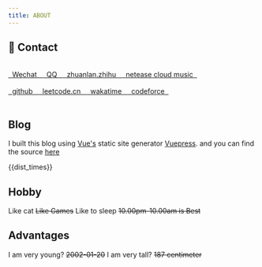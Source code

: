 ```yaml
---
title: ABOUT
---
```


## 📌 Contact 

</br>

<span class="contact">
<a href="https://pic4.zhimg.com/v2-6cd96e76699f0459b35aa58ff3577267_r.jpg" title="fwei142857"> &nbsp Wechat &nbsp  </a>
</span>

<span class="contact">
<a href="https://pic1.zhimg.com/v2-65f5e198d3f046fdb668f8d4838b4050_r.jpg" title="2480417969"> &nbsp QQ &nbsp </a>
</span>


<span class="contact">
<a href="https://zhuanlan.zhihu.com/fengwei2002" title="weirdo"> &nbsp zhuanlan.zhihu &nbsp </a>
</span>

<span class="contact">
<a href="http://music.163.com/m/user/home?id=440040659" title="psychonaut1f">  &nbsp netease cloud music &nbsp </a>
</span>

</br>

</br>

<span class="contact">
<a href="https://github.com/fengwei2002" title="fengwei2002"> &nbsp github &nbsp </a>
</span>

<span class="contact">
<a href="https://leetcode-cn.com/u/fengwei2002/" title="fengwei2002"> &nbsp leetcode.cn &nbsp </a>
</span>

<span class="contact">
<a href="https://wakatime.com/@fengwei2002" title="fengwei2002"> &nbsp wakatime &nbsp </a>
</span>

<span class="contact">
<a href="http://codeforces.com/profile/KONNG#" title="KONNG"> &nbsp codeforce &nbsp </a>
</span>

</br>

</br>

## Blog

I built this blog using [Vue's](https://cn.vuejs.org/index.html) static site generator [Vuepress](https://vuepress.vuejs.org/zh/). 
and you can find the source [here](https://github.com/fengwei2002/feng-w.cn)

 {{dist_times}}

## Hobby

Like cat
~~Like Games~~
Like to sleep ~~10.00pm-10.00am is Best~~

## Advantages

I am very young? ~~2002-01-20~~
I am very tall? ~~187 centimeter~~

<script>
    export default {
        props: ['slot-key'],
        data() {
            return {
                dist_times: "xx days xx h xx m xx s"
            };
        },
        methods: {
            refresh() {
                let start_date = '2020-01-20 00:15:00.0';
                start_date = start_date.substring(0, 19);
                start_date = start_date.replace(/-/g, '/');
                let start_timestamp = new Date(start_date).getTime();
                let now_timestamp = new Date();

                let dist_timestamp = now_timestamp - start_timestamp;
                let dist_days = Math.floor(dist_timestamp / (24 * 3600 * 1000));
                let dist_hours = Math.floor((dist_timestamp % (24 * 3600 * 1000)) / (3600 * 1000));
                let dist_mins = Math.floor((dist_timestamp % (3600 * 1000)) / (60 * 1000));
                let dist_secs = Math.floor((dist_timestamp % (60 * 1000)) / 1000);
                this.dist_times = `${dist_days} days ${dist_hours} h ${dist_mins} m ${dist_secs} s`;
            }
        },
        mounted() {
            this.refresh();
            setInterval(this.refresh, 1000);
        }
    }
</script>

<link rel="stylesheet" href="https://ico.z01.com/zico.min.css">
